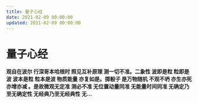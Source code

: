 ```yaml
---
title: 量子心经
date: 2021-02-09 00:00:00
updated: 2021-02-09 00:00:00
---
```



# 量子心经




**观自在波尔 行深哥本哈根时 照见互补原理 测一切不准。二象性 波即是粒 粒即是波 波本是粒 粒本是波 物质能量 亦复如是。掷骰子 是万物随机 不观不坍 亦生亦死 亦增亦减 。是故微观无定准 测必不准 无位置动量同准 无能量时间同准 无确定乃至无确定性 无经典乃至无经典性 无...**

